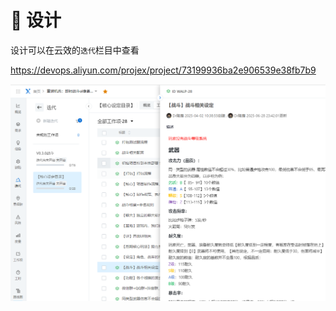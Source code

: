 # 🍎 设计

设计可以在云效的`迭代`栏目中查看

https://devops.aliyun.com/projex/project/73199936ba2e906539e38fb7b9

![](images/Pasted%20image%2020250822122213.png)